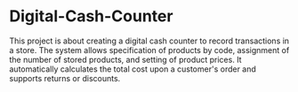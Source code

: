 # Digital-Cash-Counter
This project is about creating a digital cash counter to record transactions in a store.  The system allows specification of products by code, assignment of the number of stored products, and setting of product prices. It automatically calculates the total cost upon a customer's order and supports returns or discounts.
